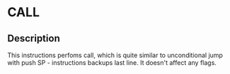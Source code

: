 
# CALL
## Description
This instructions perfoms call, which is quite similar to unconditional jump
with push SP - instructions backups last line. It doesn't affect any flags.
